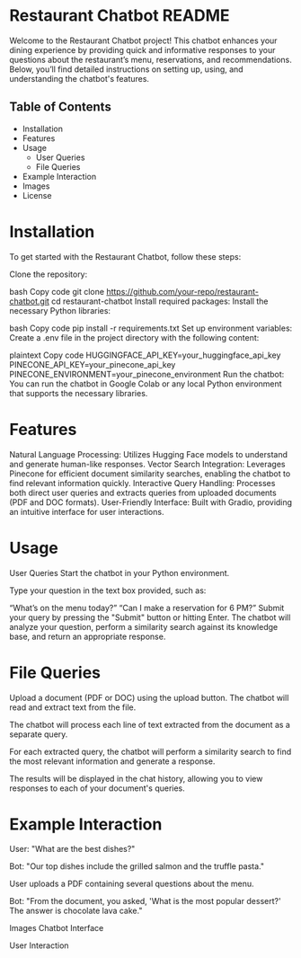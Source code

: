 # Restaurant Chatbot README

Welcome to the Restaurant Chatbot project! This chatbot enhances your dining experience by providing quick and informative responses to your questions about the restaurant’s menu, reservations, and recommendations. Below, you’ll find detailed instructions on setting up, using, and understanding the chatbot's features.

## Table of Contents
- Installation
- Features
- Usage
  -  User Queries
  -  File Queries
- Example Interaction
- Images
- License

# Installation
To get started with the Restaurant Chatbot, follow these steps:

Clone the repository:

bash
Copy code
git clone https://github.com/your-repo/restaurant-chatbot.git
cd restaurant-chatbot
Install required packages:
Install the necessary Python libraries:

bash
Copy code
pip install -r requirements.txt
Set up environment variables:
Create a .env file in the project directory with the following content:

plaintext
Copy code
HUGGINGFACE_API_KEY=your_huggingface_api_key
PINECONE_API_KEY=your_pinecone_api_key
PINECONE_ENVIRONMENT=your_pinecone_environment
Run the chatbot:
You can run the chatbot in Google Colab or any local Python environment that supports the necessary libraries.

# Features
Natural Language Processing: Utilizes Hugging Face models to understand and generate human-like responses.
Vector Search Integration: Leverages Pinecone for efficient document similarity searches, enabling the chatbot to find relevant information quickly.
Interactive Query Handling: Processes both direct user queries and extracts queries from uploaded documents (PDF and DOC formats).
User-Friendly Interface: Built with Gradio, providing an intuitive interface for user interactions.

# Usage
User Queries
Start the chatbot in your Python environment.

Type your question in the text box provided, such as:

“What’s on the menu today?”
“Can I make a reservation for 6 PM?”
Submit your query by pressing the "Submit" button or hitting Enter. The chatbot will analyze your question, perform a similarity search against its knowledge base, and return an appropriate response.

# File Queries
Upload a document (PDF or DOC) using the upload button. The chatbot will read and extract text from the file.

The chatbot will process each line of text extracted from the document as a separate query.

For each extracted query, the chatbot will perform a similarity search to find the most relevant information and generate a response.

The results will be displayed in the chat history, allowing you to view responses to each of your document's queries.

# Example Interaction
User: "What are the best dishes?"

Bot: "Our top dishes include the grilled salmon and the truffle pasta."

User uploads a PDF containing several questions about the menu.

Bot: "From the document, you asked, 'What is the most popular dessert?' The answer is chocolate lava cake."

Images
Chatbot Interface

User Interaction
